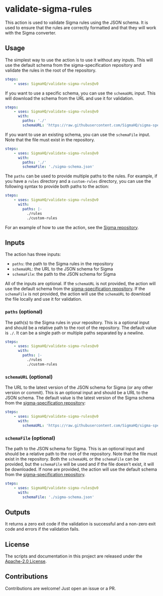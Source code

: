 # validate-sigma-rules

This action is used to validate Sigma rules using the JSON schema. It is used to ensure that the rules are correctly formatted and that they will work with the Sigma converter.

## Usage

The simplest way to use the action is to use it without any inputs. This will use the default schema from the sigma-specification repository and validate the rules in the root of the repository.

```yaml
steps:
    - uses: SigmaHQ/validate-sigma-rules@v0
```

If you want to use a specific schema, you can use the `schemaURL` input. This will download the schema from the URL and use it for validation.

```yaml
steps:
    - uses: SigmaHQ/validate-sigma-rules@v0
      with:
        paths: './'
        schemaURL: 'https://raw.githubusercontent.com/SigmaHQ/sigma-specification/main/sigma-schema.json'
```

If you want to use an existing schema, you can use the `schemaFile` input. Note that the file must exist in the repository.

```yaml
steps:
    - uses: SigmaHQ/validate-sigma-rules@v0
      with:
        paths: './'
        schemaFile: './sigma-schema.json'
```

The `paths` can be used to provide multiple paths to the rules. For example, if you have a `rules` directory and a `custom-rules` directory, you can use the following syntax to provide both paths to the action:

```yaml
steps:
    - uses: SigmaHQ/validate-sigma-rules@v0
      with:
        paths: |-
          ./rules
          ./custom-rules
```

For an example of how to use the action, see the [Sigma repository](https://github.com/SigmaHQ/sigma/blob/master/.github/workflows/sigma-validation.yml).

## Inputs

The action has three inputs:

- `paths`: the path to the Sigma rules in the repository
- `schemaURL`: the URL to the JSON schema for Sigma
- `schemaFile`: the path to the JSON schema for Sigma

All of the inputs are optional. If the `schemaURL` is not provided, the action will use the default schema from the [sigma-specification repository](https://raw.githubusercontent.com/SigmaHQ/sigma-specification/main/sigma-schema.json). If the `schemaFile` is not provided, the action will use the `schemaURL` to download the file locally and use it for validation.

### `paths` (optional)

The path(s) to the Sigma rules in your repository. This is a optional input and should be a relative path to the root of the repository. The default value is `./`. It can be a single path or multiple paths separated by a newline.

```yaml
steps:
    - uses: SigmaHQ/validate-sigma-rules@v0
      with:
        paths: |-
          ./rules
          ./custom-rules
```

### `schemaURL` (optional)

The URL to the latest version of the JSON schema for Sigma (or any other version or commit). This is an optional input and should be a URL to the JSON schema. The default value is the latest version of the Sigma schema from the [sigma-specification repository](https://raw.githubusercontent.com/SigmaHQ/sigma-specification/main/sigma-schema.json):

```yaml
steps:
    - uses: SigmaHQ/validate-sigma-rules@v0
      with:
        schemaURL: 'https://raw.githubusercontent.com/SigmaHQ/sigma-specification/main/sigma-schema.json'
```

### `schemaFile` (optional)

The path to the JSON schema for Sigma. This is an optional input and should be a relative path to the root of the repository. Note that the file must exist in the repository. Both the `schemaURL` or the `schemaFile` can be provided, but the `schemaFile` will be used and if the file doesn't exist, it will be downloaded. If none are provided, the action will use the default schema from the [sigma-specification repository](https://raw.githubusercontent.com/SigmaHQ/sigma-specification/main/sigma-schema.json).

```yaml
steps:
    - uses: SigmaHQ/validate-sigma-rules@v0
      with:
        schemaFile: './sigma-schema.json'
```

## Outputs

It returns a zero exit code if the validation is successful and a non-zero exit code and errors if the validation fails.

## License

The scripts and documentation in this project are released under the [Apache-2.0 License](LICENSE).

## Contributions

Contributions are welcome! Just open an issue or a PR.
